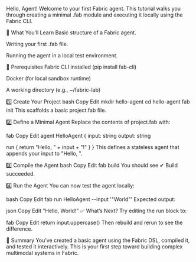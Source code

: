 Hello, Agent!
Welcome to your first Fabric agent. This tutorial walks you through creating a minimal .fab module and executing it locally using the Fabric CLI.

🧠 What You’ll Learn
Basic structure of a Fabric agent.

Writing your first .fab file.

Running the agent in a local test environment.

🧰 Prerequisites
Fabric CLI installed (pip install fab-cli)

Docker (for local sandbox runtime)

A working directory (e.g., ~/fabric-lab)

1️⃣ Create Your Project
bash
Copy
Edit
mkdir hello-agent
cd hello-agent
fab init
This scaffolds a basic project.fab file.

2️⃣ Define a Minimal Agent
Replace the contents of project.fab with:

fab
Copy
Edit
agent HelloAgent {
  input: string
  output: string

  run {
    return "Hello, " + input + "!"
  }
}
This defines a stateless agent that appends your input to "Hello, ".

3️⃣ Compile the Agent
bash
Copy
Edit
fab build
You should see ✔ Build succeeded.

4️⃣ Run the Agent
You can now test the agent locally:

bash
Copy
Edit
fab run HelloAgent --input '"World"'
Expected output:

json
Copy
Edit
"Hello, World!"
✅ What’s Next?
Try editing the run block to:

fab
Copy
Edit
return input.uppercase()
Then rebuild and rerun to see the difference.

🧩 Summary
You’ve created a basic agent using the Fabric DSL, compiled it, and tested it interactively. This is your first step toward building complex multimodal systems in Fabric.
